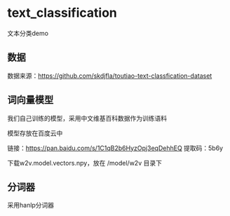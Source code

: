 # text_classification
文本分类demo


## 数据
数据来源：https://github.com/skdjfla/toutiao-text-classfication-dataset


## 词向量模型
我们自己训练的模型，采用中文维基百科数据作为训练语料

模型存放在百度云中

链接：https://pan.baidu.com/s/1C1qB2b6HyzOpj3eqDehhEQ 提取码：5b6y

下载w2v.model.vectors.npy，放在 /model/w2v 目录下


## 分词器
采用hanlp分词器